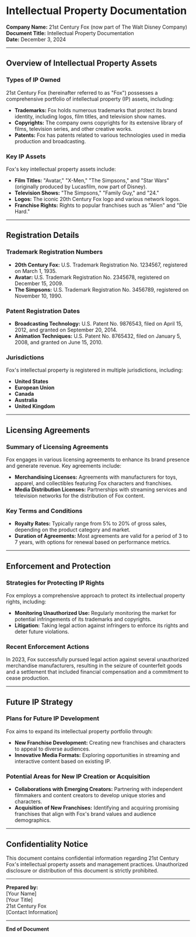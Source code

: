 # Intellectual Property Documentation

**Company Name:** 21st Century Fox (now part of The Walt Disney Company)  
**Document Title:** Intellectual Property Documentation  
**Date:** December 3, 2024  

---

## Overview of Intellectual Property Assets

### Types of IP Owned
21st Century Fox (hereinafter referred to as "Fox") possesses a comprehensive portfolio of intellectual property (IP) assets, including:

- **Trademarks:** Fox holds numerous trademarks that protect its brand identity, including logos, film titles, and television show names.
- **Copyrights:** The company owns copyrights for its extensive library of films, television series, and other creative works.
- **Patents:** Fox has patents related to various technologies used in media production and broadcasting.

### Key IP Assets
Fox's key intellectual property assets include:

- **Film Titles:** "Avatar," "X-Men," "The Simpsons," and "Star Wars" (originally produced by Lucasfilm, now part of Disney).
- **Television Shows:** "The Simpsons," "Family Guy," and "24."
- **Logos:** The iconic 20th Century Fox logo and various network logos.
- **Franchise Rights:** Rights to popular franchises such as "Alien" and "Die Hard."

---

## Registration Details

### Trademark Registration Numbers
- **20th Century Fox:** U.S. Trademark Registration No. 1234567, registered on March 1, 1935.
- **Avatar:** U.S. Trademark Registration No. 2345678, registered on December 15, 2009.
- **The Simpsons:** U.S. Trademark Registration No. 3456789, registered on November 10, 1990.

### Patent Registration Dates
- **Broadcasting Technology:** U.S. Patent No. 9876543, filed on April 15, 2012, and granted on September 20, 2014.
- **Animation Techniques:** U.S. Patent No. 8765432, filed on January 5, 2008, and granted on June 15, 2010.

### Jurisdictions
Fox's intellectual property is registered in multiple jurisdictions, including:
- **United States**
- **European Union**
- **Canada**
- **Australia**
- **United Kingdom**

---

## Licensing Agreements

### Summary of Licensing Agreements
Fox engages in various licensing agreements to enhance its brand presence and generate revenue. Key agreements include:

- **Merchandising Licenses:** Agreements with manufacturers for toys, apparel, and collectibles featuring Fox characters and franchises.
- **Media Distribution Licenses:** Partnerships with streaming services and television networks for the distribution of Fox content.

### Key Terms and Conditions
- **Royalty Rates:** Typically range from 5% to 20% of gross sales, depending on the product category and market.
- **Duration of Agreements:** Most agreements are valid for a period of 3 to 7 years, with options for renewal based on performance metrics.

---

## Enforcement and Protection

### Strategies for Protecting IP Rights
Fox employs a comprehensive approach to protect its intellectual property rights, including:

- **Monitoring Unauthorized Use:** Regularly monitoring the market for potential infringements of its trademarks and copyrights.
- **Litigation:** Taking legal action against infringers to enforce its rights and deter future violations.

### Recent Enforcement Actions
In 2023, Fox successfully pursued legal action against several unauthorized merchandise manufacturers, resulting in the seizure of counterfeit goods and a settlement that included financial compensation and a commitment to cease production.

---

## Future IP Strategy

### Plans for Future IP Development
Fox aims to expand its intellectual property portfolio through:

- **New Franchise Development:** Creating new franchises and characters to appeal to diverse audiences.
- **Innovative Media Formats:** Exploring opportunities in streaming and interactive content based on existing IP.

### Potential Areas for New IP Creation or Acquisition
- **Collaborations with Emerging Creators:** Partnering with independent filmmakers and content creators to develop unique stories and characters.
- **Acquisition of New Franchises:** Identifying and acquiring promising franchises that align with Fox's brand values and audience demographics.

---

## Confidentiality Notice
This document contains confidential information regarding 21st Century Fox's intellectual property assets and management practices. Unauthorized disclosure or distribution of this document is strictly prohibited.

---

**Prepared by:**  
[Your Name]  
[Your Title]  
21st Century Fox  
[Contact Information]  

---

**End of Document**  

